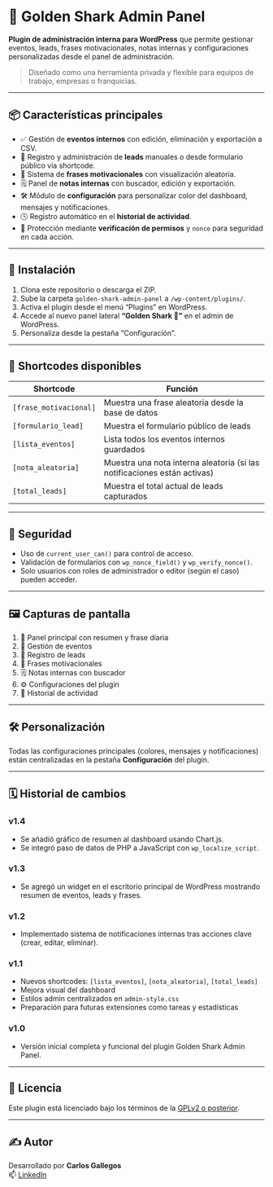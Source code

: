 # 🦈 Golden Shark Admin Panel

**Plugin de administración interna para WordPress** que permite gestionar eventos, leads, frases motivacionales, notas internas y configuraciones personalizadas desde el panel de administración.

> Diseñado como una herramienta privada y flexible para equipos de trabajo, empresas o franquicias.

---

## 📦 Características principales

- ✅ Gestión de **eventos internos** con edición, eliminación y exportación a CSV.
- 📨 Registro y administración de **leads** manuales o desde formulario público vía shortcode.
- 💬 Sistema de **frases motivacionales** con visualización aleatoria.
- 🗒️ Panel de **notas internas** con buscador, edición y exportación.
- 🛠️ Módulo de **configuración** para personalizar color del dashboard, mensajes y notificaciones.
- 🕓 Registro automático en el **historial de actividad**.
- 🔐 Protección mediante **verificación de permisos** y `nonce` para seguridad en cada acción.

---

## 🚀 Instalación

1. Clona este repositorio o descarga el ZIP.
2. Sube la carpeta `golden-shark-admin-panel` a `/wp-content/plugins/`.
3. Activa el plugin desde el menú “Plugins” en WordPress.
4. Accede al nuevo panel lateral **“Golden Shark 🦈”** en el admin de WordPress.
5. Personaliza desde la pestaña “Configuración”.

---

## 🧩 Shortcodes disponibles

| Shortcode               | Función                                                                 |
|------------------------|------------------------------------------------------------------------|
| `[frase_motivacional]` | Muestra una frase aleatoria desde la base de datos                     |
| `[formulario_lead]`    | Muestra el formulario público de leads                                 |
| `[lista_eventos]`      | Lista todos los eventos internos guardados                             |
| `[nota_aleatoria]`     | Muestra una nota interna aleatoria (si las notificaciones están activas) |
| `[total_leads]`        | Muestra el total actual de leads capturados                           |

---

## 🔐 Seguridad

- Uso de `current_user_can()` para control de acceso.
- Validación de formularios con `wp_nonce_field()` y `wp_verify_nonce()`.
- Solo usuarios con roles de administrador o editor (según el caso) pueden acceder.

---

## 🖼️ Capturas de pantalla

1. 🧠 Panel principal con resumen y frase diaria  
2. 📅 Gestión de eventos  
3. 📨 Registro de leads  
4. 💬 Frases motivacionales  
5. 🗒️ Notas internas con buscador  
6. ⚙️ Configuraciones del plugin  
7. 📜 Historial de actividad  

---

## 🛠️ Personalización

Todas las configuraciones principales (colores, mensajes y notificaciones) están centralizadas en la pestaña **Configuración** del plugin.

---

## 🗓️ Historial de cambios

### v1.4
- Se añadió gráfico de resumen al dashboard usando Chart.js.
- Se integró paso de datos de PHP a JavaScript con `wp_localize_script`.

### v1.3
- Se agregó un widget en el escritorio principal de WordPress mostrando resumen de eventos, leads y frases.

### v1.2
- Implementado sistema de notificaciones internas tras acciones clave (crear, editar, eliminar).

### v1.1
- Nuevos shortcodes: `[lista_eventos]`, `[nota_aleatoria]`, `[total_leads]`
- Mejora visual del dashboard
- Estilos admin centralizados en `admin-style.css`
- Preparación para futuras extensiones como tareas y estadísticas

### v1.0
- Versión inicial completa y funcional del plugin Golden Shark Admin Panel.

---

## 📄 Licencia

Este plugin está licenciado bajo los términos de la [GPLv2 o posterior](https://www.gnu.org/licenses/gpl-2.0.html).

---

## ✍️ Autor

Desarrollado por **Carlos Gallegos**  
📫 [LinkedIn](https://www.linkedin.com/in/carlos-bryan-gallegos-batallanos-397223290)